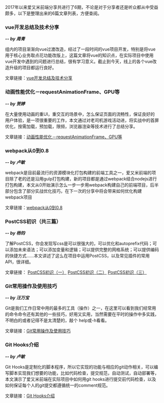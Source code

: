 2017年以来爱又米前端分享共进行了6期，不论是对于分享者还是听众都从中受益颇多，以下是整理出来的6篇文章列表，方便查阅。

### vue开发总结及技术分享
***-- by 周青***

组内的项目渐渐向vue过渡改造，经过了一段时间的vue项目开发，特别是将vue用于核心业务取点花功能改版上，这篇文章将vue的知识点，在实际项目中使用vue开发中遇到的问题进行总结，很有学习意义。截止到今天，线上的各个vue改造升级的项目都运行良好。

文章链接：[vue开发总结及技术分享]("https://mp.weixin.qq.com/s?__biz=MzA3OTQ5MjYyMA==&tempkey=2ukWqHvrWtvUWyBaGmet%2FLOpDRcZeyjdZn6tKvkGHHXJKXtKB0BoNYfLYmADSMybsndnesHV9MrXcuvKZRarD6NncbOGjVtyuY457j1ocdzAYIRMiB9%2BxK92I72FR4ouvxPDg%2BaEloX%2FmnRDzJfMCg%3D%3D&chksm=1fb3e26d28c46b7b8693acd7907c1c70b71f74d5fd132e17ecb9b04efc9c3461c05d19ccc64c#rd")

### 动画性能优化－requestAnimationFrame、GPU等 
***-- by 贺婷***

在大量使用动画的重UI，重交互的场景中，怎么保证页面的流畅性，保证良好的用户体验，是一项很重要的工作，本文通过对老司机游戏活动进，将实战中的首屏优化，按需加载，预加载，限频，浏览器渲染等技术进行了总结分享。

文章链接：[动画性能优化－requestAnimationFrame、GPU等]("https://mp.weixin.qq.com/s?__biz=MzA3OTQ5MjYyMA==&tempkey=2ukWqHvrWtvUWyBaGmet%2FLOpDRcZeyjdZn6tKvkGHHW2QddFyuWfTPmFdwJGdmGGNsWQyFm7sOca%2BIDlWLMvFcrSqdfX2eIz%2B%2B55DAFNMWnAYIRMiB9%2BxK92I72FR4ouFk4odMFcANg%2BgyYjNdckDg%3D%3D&chksm=1fb3e27328c46b65acae3c8b2fc252a145c493669b37daddf1dc5f0a0df626919f7f77ffb804#rd")

### webpack从0到0.8
***-- by 卢敏***

webpack是目前最流行的资源模块化打包构建的前端工具之一，爱又米前端的项目除了老的还是沿用gulp打包构建，新的项目都是通过webpack结合nodejs进行打包构建，本文从0开始演示怎么一步一步用webpack构建自己的前端项目，后半部分包含了部分实战优化技巧，在下一次的分享中将会带来如何优化构建webpack项目

文章链接：[webpack从0到0.8]("https://mp.weixin.qq.com/s?__biz=MzA3OTQ5MjYyMA==&tempkey=2ukWqHvrWtvUWyBaGmet%2FLOpDRcZeyjdZn6tKvkGHHUzV8%2F2Wk5qksjIGt3nOlMyMYBcqRiotMKtj3CSw7UFCldrPIdN84bhyauIdaXMTwzAYIRMiB9%2BxK92I72FR4oumeDghGGPZQVBLEr0%2FAlomg%3D%3D&chksm=1fb3e27028c46b660b15ab726d29bc7eeb689ca9883ffb1a2c414b95038b3f61280afd91f3e6#rd")

### PostCSS初识（共三篇）
***-- by 杨钧***

了解PostCSS，你会发现写css是可以很强大的，可以优化和autoprefix代码；可以添加未来语法；可以添加变量和逻辑；可以提供完整的网格系统；可以提供编码的快捷方式......本文讲述了这么在项目中运用PostCSS，以及常见插件的常用API，很详细。

文章链接：
[PostCSS初识（一）]("https://mp.weixin.qq.com/s?__biz=MzA3OTQ5MjYyMA==&tempkey=2ukWqHvrWtvUWyBaGmet%2FLOpDRcZeyjdZn6tKvkGHHVHwHq9bpgzwlQQPD0ykNjEOsN3Ol9Xwobvpk1FpP4EfeVTCwDEGGqBmJlBUSYXUQLAYIRMiB9%2BxK92I72FR4ou7eQ7Fr%2FgKaOmguXiTDMoiA%3D%3D&chksm=1fb3e27d28c46b6b1d0f393625bcde7dba709521fcbeb41187c97ce8ddb25805103f2b14fc28#rd")
[PostCSS初识（二）]("https://mp.weixin.qq.com/s?__biz=MzA3OTQ5MjYyMA==&tempkey=2ukWqHvrWtvUWyBaGmet%2FLOpDRcZeyjdZn6tKvkGHHXrt%2BYL%2B%2BN9dMWjPOULIMvTN9r3nyZ8ArZxsu2d%2FjpwIDwV9WmxcATfFKc8dOe3MEHAYIRMiB9%2BxK92I72FR4oup4VYuodqOpUSb%2F4biyi9dQ%3D%3D&chksm=1fb3e27d28c46b6bf36ec733cc2a1f30919688788d89f6cd1ce3466b2590ad8aafba83a26463#rd")
[PostCSS初识（三）]("https://mp.weixin.qq.com/s?__biz=MzA3OTQ5MjYyMA==&tempkey=2ukWqHvrWtvUWyBaGmet%2FLOpDRcZeyjdZn6tKvkGHHVsVsLtIG0woTd%2Bg29e061rMVMosmZrgzrzmuw3FCFnv5hqO1PtiTVKSn9d9cDLZILAYIRMiB9%2BxK92I72FR4ouGwjSC2GlscETa8Vrx8210A%3D%3D&chksm=1fb3e27d28c46b6b0b82692748e6c69cf4c20668928f1cc8ab180e3aca5bedfa3a5115acb4c5#rd")
​
### Git常用操作及使用技巧
***-- by 汪万宝***

Git是我们工作日常中用的最多的工具（操作）之一，在这里可以看到我们经常用的命令命令还有其他的一些技巧，好用又实用，当然需要在平时的操作中多实践，不明白的或者记得不是太清楚的，敲个 help或-h看看。

文章链接：[Git常用操作及使用技巧]("https://mp.weixin.qq.com/s?__biz=MzA3OTQ5MjYyMA==&tempkey=2ukWqHvrWtvUWyBaGmet%2FLOpDRcZeyjdZn6tKvkGHHWKGlY2kKQlaLvCwLNTz9JCplKbAR86ImnxmJzTVccHmfiJJwFkaXEJ39euTJKx4a7AYIRMiB9%2BxK92I72FR4ouUaJsgMCxfHOJ6jWLXWcGyQ%3D%3D&chksm=1fb3e24128c46b576d37314a523c4a2b30a6d84991bffc5abbfed3b09abd4140ef9904aa8944#rd")

### Git Hooks介绍 
***-- by 卢敏***

Git Hooks是定制化的脚本程序，所以它实现的功能与相应的git动作相关，可以编写脚本实现我们想要的功能，比如代码检查，提交规范，自动测试，自动部署等，本文演示了爱又米前端在实际项目中如何用git hooks进行提交前代码检查，以及如何保证每个人的git提交都遵循统一的comment规范。

文章链接：[Git Hooks介绍]("https://mp.weixin.qq.com/s?__biz=MzA3OTQ5MjYyMA==&tempkey=2ukWqHvrWtvUWyBaGmet%2FLOpDRcZeyjdZn6tKvkGHHXMFdpIrRXdttzw7CgaR8%2BAywgQ1vQny0OrLADAh%2BSWkxnzoIuGn4tGgrauSTrIqnvAYIRMiB9%2BxK92I72FR4ou6V%2FaKPZAw%2B9jWX5wfUjWAg%3D%3D&chksm=1fb3e27528c46b63e32c4caa61b4d198932524323a297eb290b6ba6e97aa753b2f6309295e45#rd")
